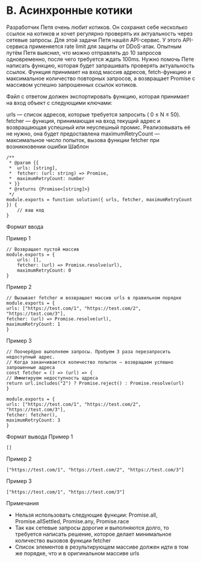 # B. Асинхронные котики

Разработчик Петя очень любит котиков. Он сохранил себе несколько ссылок на котиков и хочет регулярно проверять их актуальность через сетевые запросы. Для этой задачи Петя нашёл API-сервис. У этого API-сервиса применяется rate limit для защиты от DDoS-атак. Опытным путём Петя выяснил, что можно отправлять до 10 запросов одновременно, после чего требуется ждать 100ms. Нужно помочь Пете написать функцию, которая будет запрашивать проверять актуальность ссылок. Функция принимает на вход массив адресов, fetch-функцию и максимальное количество повторных запросов, а возвращает Promise с массивом успешно запрошенных ссылок котиков.

Файл с ответом должен экспортировать функцию, которая принимает на вход объект с следующими ключами:

urls — список адресов, которые требуется запросить ( 0 ≤ N ≤ 50).
fetcher — функция, принимающая на вход текущий адрес и возвращающая успешный или неуспешный промис. Реализовывать её не нужно, она будет предоставлена
maximumRetryCount — максимальное число попыток, вызова функции fetcher при возникновении ошибки
Шаблон

```
/**
 * @param {{
 *  urls: [string],
 *  fetcher: (url: string) => Promise,
 *  maximumRetryCount: number
 * }}
 * @returns {Promise<[string]>}
 */
module.exports = function solution({ urls, fetcher, maximumRetryCount }) {
    // ваш код
}
```

Формат ввода

Пример 1

```
// Возвращает пустой массив
module.exports = {
    urls: [],
    fetcher: (url) => Promise.resolve(url),
    maximumRetryCount: 0
}
```

Пример 2

```
// Вызывает fetcher и возвращает массив urls в правильном порядке
module.exports = {
urls: ["https://test.com/1", "https://test.com/2", "https://test.com/3"],
fetcher: (url) => Promise.resolve(url),
maximumRetryCount: 1
}
```

Пример 3

```
// Поочерёдно выполняем запросы. Пробуем 3 раза перезапросить недоступный адрес.
// Когда заканчивается количество попыток — возвращаем успешно запрошенные адреса
const fetcher = () => (url) => {
// Иммитируем недоступность адреса
return url.includes("2") ? Promise.reject() : Promise.resolve(url)
}

module.exports = {
urls: ["https://test.com/1", "https://test.com/2", "https://test.com/3"],
fetcher: fetcher(),
maximumRetryCount: 3
}
```

Формат вывода
Пример 1

```
[]
```

Пример 2

```
["https://test.com/1", "https://test.com/2", "https://test.com/3"]
```

Пример 3

```
["https://test.com/1", "https://test.com/3"]
```

Примечания

- Нельзя использовать следующие функции: Promise.all, Promise.allSettled, Promise.any, Promise.race
- Так как сетевые запросы дорогие и выполняются долго, то требуется написать решение, которое делает минимальное количество вызовов функции fetcher
- Список элементов в результирующем массиве должен идти в том же порядке, что и в оригинальном массиве urls

